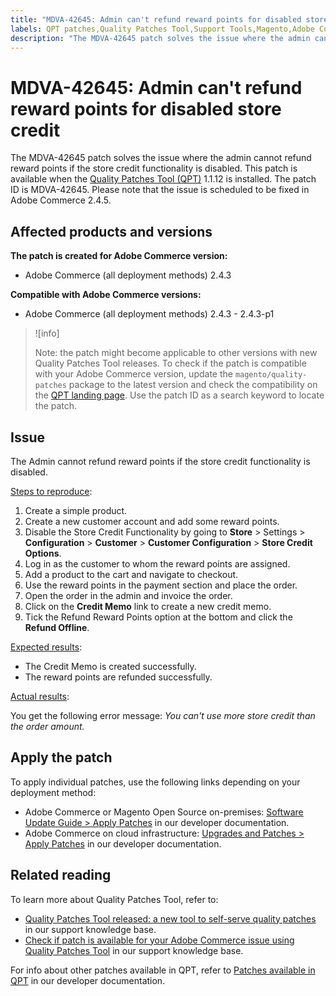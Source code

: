 ```yaml
---
title: "MDVA-42645: Admin can't refund reward points for disabled store credit"
labels: QPT patches,Quality Patches Tool,Support Tools,Magento,Adobe Commerce,cloud infrastructure,on-premises,QPT 1.1.12,2.4.3,2.4.3-p1,refund,reward points,store credit
description: "The MDVA-42645 patch solves the issue where the admin cannot refund reward points if the store credit functionality is disabled. This patch is available when the [Quality Patches Tool (QPT)](https://support.magento.com/hc/en-us/articles/360047139492) 1.1.12 is installed. The patch ID is MDVA-42645. Please note that the issue is scheduled to be fixed in Adobe Commerce 2.4.5."
---
```


# MDVA-42645: Admin can't refund reward points for disabled store credit

The MDVA-42645 patch solves the issue where the admin cannot refund reward points if the store credit functionality is disabled. This patch is available when the [Quality Patches Tool (QPT)](https://support.magento.com/hc/en-us/articles/360047139492) 1.1.12 is installed. The patch ID is MDVA-42645. Please note that the issue is scheduled to be fixed in Adobe Commerce 2.4.5.

## Affected products and versions

**The patch is created for Adobe Commerce version:**

* Adobe Commerce (all deployment methods) 2.4.3

**Compatible with Adobe Commerce versions:**

* Adobe Commerce (all deployment methods) 2.4.3 - 2.4.3-p1

>![info]
>
>Note: the patch might become applicable to other versions with new Quality Patches Tool releases. To check if the patch is compatible with your Adobe Commerce version, update the `magento/quality-patches` package to the latest version and check the compatibility on the [QPT landing page](https://devdocs.magento.com/quality-patches/tool.html#patch-grid). Use the patch ID as a search keyword to locate the patch.

## Issue

The Admin cannot refund reward points if the store credit functionality is disabled.

<ins>Steps to reproduce</ins>:

1. Create a simple product.
1. Create a new customer account and add some reward points.
1. Disable the Store Credit Functionality by going to **Store** > Settings > **Configuration** > **Customer** > **Customer Configuration** > **Store Credit Options**.
1. Log in as the customer to whom the reward points are assigned.
1. Add a product to the cart and navigate to checkout.
1. Use the reward points in the payment section and place the order.
1. Open the order in the admin and invoice the order.
1. Click on the **Credit Memo** link to create a new credit memo.
1. Tick the Refund Reward Points option at the bottom and click the **Refund Offline**.

<ins>Expected results</ins>:

* The Credit Memo is created successfully.
* The reward points are refunded successfully.

<ins>Actual results</ins>:

You get the following error message: *You can't use more store credit than the order amount.*

## Apply the patch

To apply individual patches, use the following links depending on your deployment method:

* Adobe Commerce or Magento Open Source on-premises: [Software Update Guide > Apply Patches](https://devdocs.magento.com/guides/v2.4/comp-mgr/patching/mqp.html) in our developer documentation.
* Adobe Commerce on cloud infrastructure: [Upgrades and Patches > Apply Patches](https://devdocs.magento.com/cloud/project/project-patch.html) in our developer documentation.

## Related reading

To learn more about Quality Patches Tool, refer to:

* [Quality Patches Tool released: a new tool to self-serve quality patches](https://support.magento.com/hc/en-us/articles/360047139492) in our support knowledge base.
* [Check if patch is available for your Adobe Commerce issue using Quality Patches Tool](https://support.magento.com/hc/en-us/articles/360047125252) in our support knowledge base.

For info about other patches available in QPT, refer to [Patches available in QPT](https://devdocs.magento.com/quality-patches/tool.html#patch-grid) in our developer documentation.